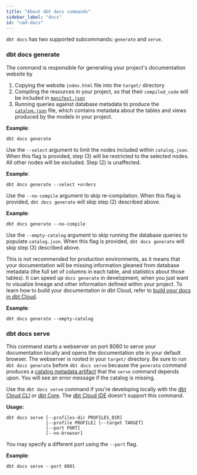 ```yaml
---
title: "About dbt docs commands"
sidebar_label: "docs"
id: "cmd-docs"
---
```


`dbt docs` has two supported subcommands: `generate` and `serve`.

### dbt docs generate

The command is responsible for generating your project's documentation website by

1. Copying the website `index.html` file into the `target/` directory 
2. Compiling the resources in your project, so that their `compiled_code` will be included in [`manifest.json`](/reference/artifacts/manifest-json)
3. Running queries against database metadata to produce the [`catalog.json`](/reference/artifacts/catalog-json) file, which contains metadata about the tables and <Term id="view">views</Term> produced by the models in your project.

**Example**:
```
dbt docs generate
```

<VersionBlock firstVersion="1.7">

Use the `--select` argument to limit the nodes included within `catalog.json`. When this flag is provided, step (3) will be restricted to the selected nodes. All other nodes will be excluded. Step (2) is unaffected.

**Example**:
```shell
dbt docs generate --select +orders
```

</VersionBlock>


Use the `--no-compile` argument to skip re-compilation. When this flag is provided, `dbt docs generate` will skip step (2) described above.

**Example**:
```
dbt docs generate --no-compile
```

Use the `--empty-catalog` argument to skip running the database queries to populate `catalog.json`. When this flag is provided, `dbt docs generate` will skip step (3) described above.

This is not recommended for production environments, as it means that your documentation will be missing information gleaned from database metadata (the full set of columns in each table, and statistics about those tables). It can speed up `docs generate` in development, when you just want to visualize lineage and other information defined within your project. To learn how to build your documentation in dbt Cloud, refer to [build your docs in dbt Cloud](/docs/collaborate/build-and-view-your-docs).

**Example**:
```
dbt docs generate --empty-catalog
```

### dbt docs serve
This command starts a webserver on port 8080 to serve your documentation locally and opens the documentation site in your default browser. The webserver is rooted in your `target/` directory. Be sure to run `dbt docs generate` before `dbt docs serve` because the  `generate` command produces a [catalog metadata artifact](/reference/artifacts/catalog-json) that the `serve` command depends upon. You will see an error message if the catalog is missing.  

Use the `dbt docs serve` command if you're developing locally with the [dbt Cloud CLI](/docs/cloud/cloud-cli-installation) or [dbt Core](/docs/core/installation-overview). The [dbt Cloud IDE](/docs/cloud/dbt-cloud-ide/develop-in-the-cloud) doesn't support this command.

**Usage:**
```
dbt docs serve [--profiles-dir PROFILES_DIR]
               [--profile PROFILE] [--target TARGET]
               [--port PORT]
               [--no-browser]
```

You may specify a different port using the `--port` flag.

**Example**:
```
dbt docs serve --port 8001
```
